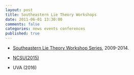 ```yaml
---
layout: post
title: Southeastern Lie Theory Workshops
date: 2011-06-01 13:30:00
comments: false
categories: news events conferences
published: true
---
```


- [Southeastern Lie Theory Workshop Series](http://pi.math.virginia.edu/lieworkshops/), 2009-2014.

- [NCSU(2015)](http://www4.ncsu.edu/~misra/SELie/index3.htm)
 
- UVA (2016)